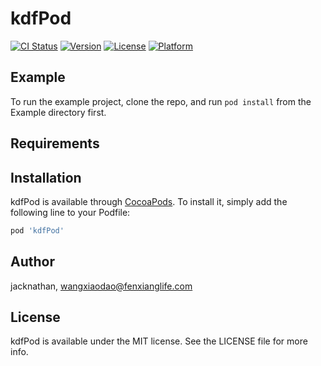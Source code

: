 # kdfPod

[![CI Status](https://img.shields.io/travis/jacknathan/kdfPod.svg?style=flat)](https://travis-ci.org/jacknathan/kdfPod)
[![Version](https://img.shields.io/cocoapods/v/kdfPod.svg?style=flat)](https://cocoapods.org/pods/kdfPod)
[![License](https://img.shields.io/cocoapods/l/kdfPod.svg?style=flat)](https://cocoapods.org/pods/kdfPod)
[![Platform](https://img.shields.io/cocoapods/p/kdfPod.svg?style=flat)](https://cocoapods.org/pods/kdfPod)

## Example

To run the example project, clone the repo, and run `pod install` from the Example directory first.

## Requirements

## Installation

kdfPod is available through [CocoaPods](https://cocoapods.org). To install
it, simply add the following line to your Podfile:

```ruby
pod 'kdfPod'
```

## Author

jacknathan, wangxiaodao@fenxianglife.com

## License

kdfPod is available under the MIT license. See the LICENSE file for more info.
